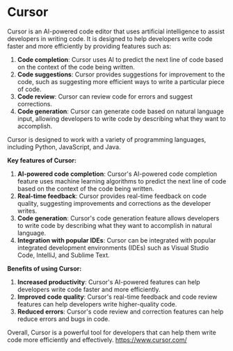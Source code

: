# Cursor
Cursor is an AI-powered code editor that uses artificial intelligence to assist developers in writing code. It is designed to help developers write code faster and more efficiently by providing features such as:

1. **Code completion**: Cursor uses AI to predict the next line of code based on the context of the code being written.
2. **Code suggestions**: Cursor provides suggestions for improvement to the code, such as suggesting more efficient ways to write a particular piece of code.
3. **Code review**: Cursor can review code for errors and suggest corrections.
4. **Code generation**: Cursor can generate code based on natural language input, allowing developers to write code by describing what they want to accomplish.

Cursor is designed to work with a variety of programming languages, including Python, JavaScript, and Java.

**Key features of Cursor:**

1. **AI-powered code completion**: Cursor's AI-powered code completion feature uses machine learning algorithms to predict the next line of code based on the context of the code being written.
2. **Real-time feedback**: Cursor provides real-time feedback on code quality, suggesting improvements and corrections as the developer writes.
3. **Code generation**: Cursor's code generation feature allows developers to write code by describing what they want to accomplish in natural language.
4. **Integration with popular IDEs**: Cursor can be integrated with popular integrated development environments (IDEs) such as Visual Studio Code, IntelliJ, and Sublime Text.

**Benefits of using Cursor:**

1. **Increased productivity**: Cursor's AI-powered features can help developers write code faster and more efficiently.
2. **Improved code quality**: Cursor's real-time feedback and code review features can help developers write higher-quality code.
3. **Reduced errors**: Cursor's code review and correction features can help reduce errors and bugs in code.

Overall, Cursor is a powerful tool for developers that can help them write code more efficiently and effectively.
https://www.cursor.com/



